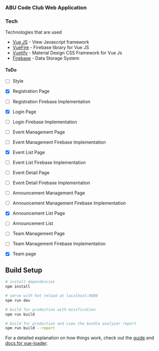 ### ABU Code Club Web Application

### Tech

Technologies that are used

* [Vue JS](https://vuejs.org/) - View Javascript framework
* [VueFire](https://github.com/vuejs/vuefire) - Firebase library for Vue JS
* [Vuetify](https://vuetifyjs.com/en/) - Material Design CSS Framework for Vue Js
* [Firebase](https://firebase.google.com/) - Data Storage System

#### ToDo
- [ ] Style 
- [x] Registration Page
- [ ] Registration Firebase Implementation 
- [x] Login Page
- [ ] Login Firebase Implementation
- [ ] Event Management Page
- [ ] Event Management Firebase Implementation
- [x] Event List Page
- [ ] Event List Firebase Implementation
- [ ] Event Detail Page
- [ ] Event Detail Firebase Implementation
- [ ] Announcement Management Page
- [ ] Announcement Management Firebase Implementation
- [x] Announcement List Page
- [ ] Announcement List
- [ ] Team Management Page
- [ ] Team Management Firebase Implementation
- [x] Team page


## Build Setup

``` bash
# install dependencies
npm install

# serve with hot reload at localhost:8080
npm run dev

# build for production with minification
npm run build

# build for production and view the bundle analyzer report
npm run build --report
```

For a detailed explanation on how things work, check out the [guide](http://vuejs-templates.github.io/webpack/) and [docs for vue-loader](http://vuejs.github.io/vue-loader).
